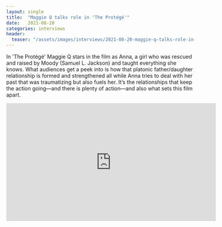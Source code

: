 ```yaml
---
layout: single
title:  "Maggie Q talks role in 'The Protégé'"
date:   2021-08-20
categories: interviews
header:
  teaser: "/assets/images/interviews/2021-08-20-maggie-q-talks-role-in-the-protege.jpg"
---
```


In 'The Protégé' Maggie Q stars in the film as Anna, a girl who was rescued and raised by Moody (Samuel L. Jackson) and taught everything she knows. What audiences get a peek into is how that platonic father/daughter relationship is formed and strengthened all while Anna tries to deal with her past that was traumatizing but also fuels her. It’s the relationships that keep the action going—and there is plenty of action—and also what sets this film apart.

<iframe width="560" height="315" src="https://www.youtube.com/watch?v=107trqGjvJs&t=19s" frameborder="0"> </iframe>


